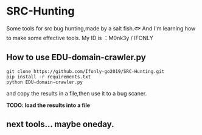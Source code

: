 # SRC-Hunting
Some tools for src bug hunting,made by a salt fish.🐟
And I'm learning how to make some effective tools.
My ID is ：M0nk3y / IFONLY
## How to use EDU-domain-crawler.py
```
git clone https://github.com/Ifonly-go2019/SRC-Hunting.git
pip install -r requirements.txt
python EDU-domain-crawler.py
```
and copy the results in a file,then use it to a bug scaner.

**TODO: load the results into a file**
## next tools... maybe oneday.
